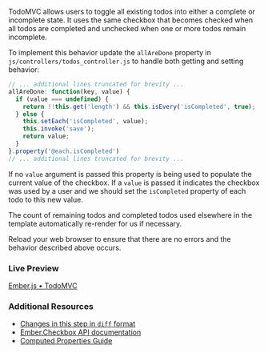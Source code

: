 TodoMVC allows users to toggle all existing todos into either a complete or incomplete state. It uses the same checkbox that becomes checked when all todos are completed and unchecked when one or more todos remain incomplete.

To implement this behavior update the `allAreDone` property in `js/controllers/todos_controller.js` to handle both getting and setting behavior:

```javascript
// ... additional lines truncated for brevity ...
allAreDone: function(key, value) {
  if (value === undefined) {
    return !!this.get('length') && this.isEvery('isCompleted', true);
  } else {
    this.setEach('isCompleted', value);
    this.invoke('save');
    return value;
  }
}.property('@each.isCompleted')
// ... additional lines truncated for brevity ...
```

If no `value` argument is passed this property is being used to populate the current value of the checkbox. If a `value` is passed it indicates the checkbox was used by a user and we should set the `isCompleted` property of each todo to this new value.

The count of remaining todos and completed todos used elsewhere in the template automatically re-render for us if necessary.

Reload your web browser to ensure that there are no errors and the behavior described above occurs.

### Live Preview
<a class="jsbin-embed" href="http://jsbin.com/jipil/1/embed?output">Ember.js • TodoMVC</a><script src="http://static.jsbin.com/js/embed.js"></script>

### Additional Resources

  * [Changes in this step in `diff` format](https://github.com/emberjs/quickstart-code-sample/commit/47b289bb9f669edaa39abd971f5e884142988663)
  * [Ember.Checkbox API documentation](/api/classes/Ember.Checkbox.html)
  * [Computed Properties Guide](/guides/object-model/computed-properties/)
